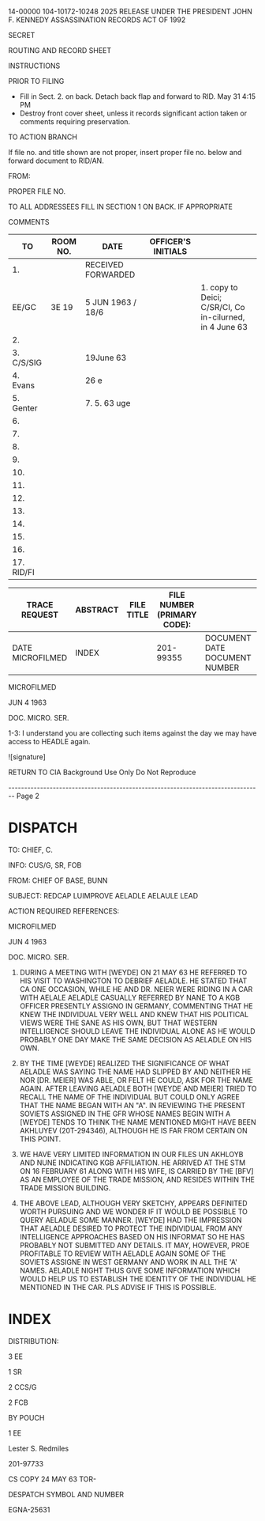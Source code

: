 14-00000
104-10172-10248
2025 RELEASE UNDER THE PRESIDENT JOHN F. KENNEDY ASSASSINATION RECORDS ACT OF 1992

SECRET

ROUTING AND RECORD SHEET

INSTRUCTIONS

PRIOR TO FILING

*   Fill in Sect. 2. on back. Detach back flap and forward to RID. May 31 4:15 PM
*   Destroy front cover sheet, unless it records significant action taken or comments requiring preservation.

TO ACTION BRANCH

If file no. and title shown are not proper, insert proper file no. below and forward document to RID/AN.

FROM:

PROPER FILE NO.

TO ALL ADDRESSEES
FILL IN SECTION 1 ON BACK. IF APPROPRIATE

COMMENTS

| TO         | ROOM NO. | DATE                | OFFICER'S INITIALS |                                                         |
| ---------- | -------- | ------------------- | ------------------ | ------------------------------------------------------- |
| 1.         |          | RECEIVED  FORWARDED |                    |                                                         |
| EE/GC      | 3E 19    | 5 JUN 1963  / 18/6  |                    | 1. copy to Deici; C/SR/CI, Co in-cilurned, in 4 June 63 |
| 2.         |          |                     |                    |                                                         |
| 3. C/S/SIG |          | 19June 63           |                    |                                                         |
| 4. Evans   |          | 26 e                |                    |                                                         |
| 5. Genter  |          | 7. 5. 63 uge        |                    |                                                         |
| 6.         |          |                     |                    |                                                         |
| 7.         |          |                     |                    |                                                         |
| 8.         |          |                     |                    |                                                         |
| 9.         |          |                     |                    |                                                         |
| 10.        |          |                     |                    |                                                         |
| 11.        |          |                     |                    |                                                         |
| 12.        |          |                     |                    |                                                         |
| 13.        |          |                     |                    |                                                         |
| 14.        |          |                     |                    |                                                         |
| 15.        |          |                     |                    |                                                         |
| 16.        |          |                     |                    |                                                         |
| 17. RID/FI |          |                     |                    |                                                         |



| TRACE REQUEST    | ABSTRACT | FILE TITLE | FILE NUMBER (PRIMARY CODE): |                               |
| ---------------- | -------- | ---------- | --------------------------- | ----------------------------- |
| DATE MICROFILMED | INDEX    |            | 201-99355                   | DOCUMENT DATE DOCUMENT NUMBER |


MICROFILMED

JUN 4 1963

DOC. MICRO. SER.

1-3: I understand you are collecting such items against the day we may have access to HEADLE again.

![signature]

RETURN TO CIA
Background Use Only
Do Not Reproduce


-------------------------------------------------------------------------------- Page 2

# DISPATCH

TO: CHIEF, C.

INFO: CUS/G, SR, FOB

FROM: CHIEF OF BASE, BUNN

SUBJECT: REDCAP LUIMPROVE AELADLE AELAULE LEAD

ACTION REQUIRED REFERENCES:

MICROFILMED

JUN 4 1963

DOC. MICRO. SER.

1. DURING A MEETING WITH [WEYDE] ON 21 MAY 63 HE REFERRED TO HIS VISIT TO WASHINGTON TO DEBRIEF AELADLE. HE STATED THAT CA ONE OCCASION, WHILE HE AND DR. NEIER WERE RIDING IN A CAR WITH AELALE AELADLE CASUALLY REFERRED BY NANE TO A KGB OFFICER PRESENTLY ASSIGNO IN GERMANY, COMMENTING THAT HE KNEW THE INDIVIDUAL VERY WELL AND KNEW THAT HIS POLITICAL VIEWS WERE THE SANE AS HIS OWN, BUT THAT WESTERN INTELLIGENCE SHOULD LEAVE THE INDIVIDUAL ALONE AS HE WOULD PROBABLY ONE DAY MAKE THE SAME DECISION AS AELADLE ON HIS OWN.

2. BY THE TIME [WEYDE] REALIZED THE SIGNIFICANCE OF WHAT AELADLE WAS SAYING THE NAME HAD SLIPPED BY AND NEITHER HE NOR [DR. MEIER] WAS ABLE, OR FELT HE COULD, ASK FOR THE NAME AGAIN. AFTER LEAVING AELADLE BOTH [WEYDE AND MEIER] TRIED TO RECALL THE NAME OF THE INDIVIDUAL BUT COULD ONLY AGREE THAT THE NAME BEGAN WITH AN "A". IN REVIEWING THE PRESENT SOVIETS ASSIGNED IN THE GFR WHOSE NAMES BEGIN WITH A [WEYDE] TENDS TO THINK THE NAME MENTIONED MIGHT HAVE BEEN AKHLUYEV (20T-294346), ALTHOUGH HE IS FAR FROM CERTAIN ON THIS POINT.

3. WE HAVE VERY LIMITED INFORMATION IN OUR FILES UN AKHLOYB AND NUNE INDICATING KGB AFFILIATION. HE ARRIVED AT THE STM ON 16 FEBRUARY 61 ALONG WITH HIS WIFE, IS CARRIED BY THE [BFV] AS AN EMPLOYEE OF THE TRADE MISSION, AND RESIDES WITHIN THE TRADE MISSION BUILDING.

4. THE ABOVE LEAD, ALTHOUGH VERY SKETCHY, APPEARS DEFINITED WORTH PURSUING AND WE WONDER IF IT WOULD BE POSSIBLE TO QUERY AELADUE SOME MANNER. [WEYDE] HAD THE IMPRESSION THAT AELADLE DESIRED TO PROTECT THE INDIVIDUAL FROM ANY INTELLIGENCE APPROACHES BASED ON HIS INFORMAT SO HE HAS PROBABLY NOT SUBMITTED ANY DETAILS. IT MAY, HOWEVER, PROE PROFITABLE TO REVIEW WITH AELADLE AGAIN SOME OF THE SOVIETS ASSIGNE IN WEST GERMANY AND WORK IN ALL THE 'A' NAMES. AELADLE NIGHT THUS GIVE SOME INFORMATION WHICH WOULD HELP US TO ESTABLISH THE IDENTITY OF THE INDIVIDUAL HE MENTIONED IN THE CAR. PLS ADVISE IF THIS IS POSSIBLE.

# INDEX

DISTRIBUTION:

3 EE

1 SR

2 CCS/G

2 FCB

BY POUCH

1 EE

Lester S. Redmiles

201-97733

CS COPY 24 MAY 63 TOR-

DESPATCH SYMBOL AND NUMBER

EGNA-25631
